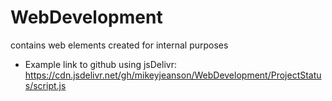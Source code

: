 # WebDevelopment
 contains web elements created for internal purposes

* Example link to github using jsDelivr:
https://cdn.jsdelivr.net/gh/mikeyjeanson/WebDevelopment/ProjectStatus/script.js